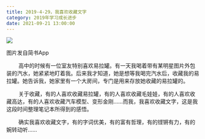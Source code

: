 ```yaml
---
title: 2019-4-29，我喜欢收藏文字
category: 2019年学习成长进步
date: 2021-09-21 13:00:00
---
```


![](https://markdown-1301532546.cos.ap-guangzhou.myqcloud.com/peipei_blog/20210921144838.jpeg)  

图片发自简书App

        高中的时候有一位室友特别喜欢易拉罐。有一天我喝着带有某明星图片外包装的汽水，她紧紧地盯着我。后来我才知道，她是想等我喝完汽水后，收藏我的易拉罐。她告诉我，她家里有一个大房间，专门是用来存放她收藏的易拉罐的。  

        关于收藏，有的人喜欢收藏易拉罐，有的人喜欢收藏毛娃娃，有的人喜欢收藏高达，有的人喜欢收藏汽车模型、变形金刚……而我，我喜欢收藏文字，这是我这段时间整理笔记本所得到的感悟。  

        确实我喜欢收藏文字，有的字词优美，有的富有哲理，有的铿锵有力，有的婉转动听……